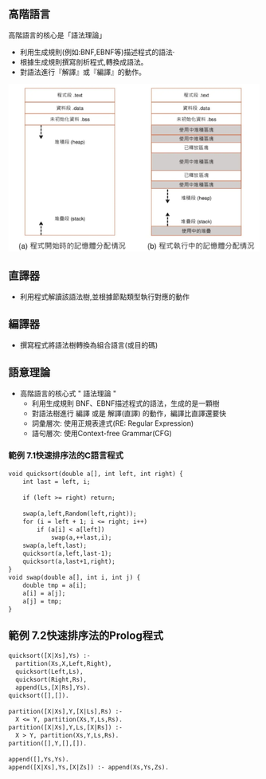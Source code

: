 ## 高階語言

高階語言的核心是「語法理論」

- 利用生成規則(例如:BNF,EBNF等)描述程式的語法·
- 根據生成規則撰寫剖析程式,轉換成語法。
- 對語法進行『解譯』或『編譯』的動作。

![img](https://github.com/stereomp3/sp110b/raw/master/note/picture/C%E5%9F%B7%E8%A1%8C%E8%A8%98%E6%86%B6%E9%AB%94%E5%88%86%E9%85%8D.png)

## 直譯器

- 利用程式解讀該語法樹,並根據節點類型執行對應的動作

## 編譯器

- 撰寫程式將語法樹轉換為組合語言(或目的碼)

## 語意理論

- 高階語言的核心式 " 語法理論 "
  - 利用生成規則 BNF、EBNF描述程式的語法，生成的是一顆樹
  - 對語法樹進行 編譯 或是 解譯(直譯) 的動作，編譯比直譯還要快
  - 詞彙層次: 使用正規表達式(RE: Regular Expression)
  - 語句層次: 使用Context-free Grammar(CFG)

### 範例 7.1快速排序法的C語言程式

```
void quicksort(double a[], int left, int right) {
    int last = left, i;

    if (left >= right) return;

    swap(a,left,Random(left,right));
    for (i = left + 1; i <= right; i++)
        if (a[i] < a[left])
            swap(a,++last,i);
    swap(a,left,last);
    quicksort(a,left,last-1);
    quicksort(a,last+1,right);
}
void swap(double a[], int i, int j) {
    double tmp = a[i];
    a[i] = a[j];
    a[j] = tmp;
}
```

## 範例 7.2快速排序法的Prolog程式

```
quicksort([X|Xs],Ys) :-
  partition(Xs,X,Left,Right),
  quicksort(Left,Ls),
  quicksort(Right,Rs),
  append(Ls,[X|Rs],Ys).
quicksort([],[]).

partition([X|Xs],Y,[X|Ls],Rs) :-
  X <= Y, partition(Xs,Y,Ls,Rs).
partition([X|Xs],Y,Ls,[X|Rs]) :-
  X > Y, partition(Xs,Y,Ls,Rs).
partition([],Y,[],[]).

append([],Ys,Ys).
append([X|Xs],Ys,[X|Zs]) :- append(Xs,Ys,Zs).
```

